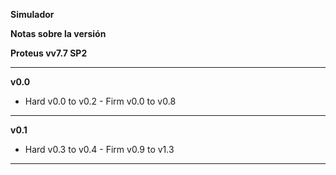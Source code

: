 **Simulador**

**Notas sobre la versión**

**Proteus vv7.7 SP2**

***

**v0.0**
- Hard v0.0 to v0.2 - Firm v0.0 to v0.8

***

**v0.1**
- Hard v0.3 to v0.4 - Firm v0.9 to v1.3

***